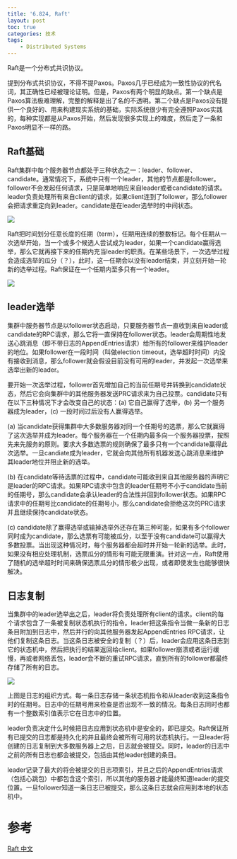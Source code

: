 ```yaml
---
title: '6.824, Raft'
layout: post
toc: true
categories: 技术
tags:
    - Distributed Systems
---
```


Raft是一个分布式共识协议。

提到分布式共识协议，不得不提Paxos。Paxos几乎已经成为一致性协议的代名词，其正确性已经被理论证明。但是，Paxos有两个明显的缺点。第一个缺点是Paxos算法极难理解，完整的解释是出了名的不透明。第二个缺点是Paxos没有提供一个良好的、用来构建现实系统的基础，实际系统很少有完全遵照Paxos实践的，每种实现都是从Paxos开始，然后发现很多实现上的难度，然后走了一条和Paxos明显不一样的路。

## Raft基础

Raft集群中每个服务器节点都处于三种状态之一：leader、follower、candidate。通常情况下，系统中只有一个leader，其他的节点都是follower。follower不会发起任何请求，只是简单地响应来自leader或者candidate的请求。leader负责处理所有来自client的请求，如果client连到了follower，那么follower会把请求重定向到leader。candidate是在leader选举时的中间状态。

![](/img/2018-06-26/a9c638fe68605672bb424e7a11188704.png)

Raft把时间划分任意长度的任期（term），任期用连续的整数标记。每个任期从一次选举开始，当一个或多个候选人尝试成为leader，如果一个candidate赢得选举，那么它就再接下来的任期内充当leader的职责。在某些场景下，一次选举过程会造成选举的瓜分（？），此时，这一任期会以没有leader结束，并立刻开始一轮新的选举过程。Raft保证在一个任期内至多只有一个leader。

![](/img/2018-06-26/5c7b75c11adf939ade1a4e25773839c6.png)

## leader选举

集群中服务器节点是以follower状态启动，只要服务器节点一直收到来自leader或candidate的RPC请求，那么它将一直保持在follower状态。leader会周期性地发送心跳消息（即不带日志的AppendEntries请求）给所有的follower来维护leader的地位。如果follower在一段时间（叫做election timeout，选举超时时间）内没有接收到消息，那么follower就会假设目前没有可用的leader，并发起一次选举来选举出新的leader。

要开始一次选举过程，follower首先增加自己的当前任期号并转换到candidate状态，然后它会向集群中的其他服务器发送PRC请求来为自己投票。candidate只有在以下三种情况下才会改变自己的状态：(a) 它自己赢得了选举，(b) 另一个服务器成为leader，(c) 一段时间过后没有人赢得选举。

(a) 当candidate获得集群中大多数服务器对同一个任期号的选票，那么它就赢得了这次选举并成为leader。每个服务器在一个任期内最多向一个服务器投票，按照先来先服务的原则。要求大多数选票的规则确保了最多只有一个candidate赢得此次选举。一旦candiate成为leader，它就会向其他所有机器发送心跳消息来维护其leader地位并阻止新的选举。

(b) 在candidate等待选票的过程中，candidate可能收到来自其他服务器的声明它是leader的RPC请求。如果RPC请求中包含的leader任期号不小于candidate当前的任期号，那么candidate会承认leader的合法性并回到follower状态。如果RPC请求中的任期号比candidate的任期号小，那么candidate会拒绝这次的PRC请求并且继续保持candidate状态。

(c) candidate除了赢得选举或输掉选举外还存在第三种可能，如果有多个follower同时成为candidate，那么选票有可能被瓜分，以至于没有candidate可以赢得大多数投票。当出现这种情况时，每个服务器都会超时并开始一轮新的选举。此时，如果没有相应处理机制，选票瓜分的情形有可能无限重演。针对这一点，Raft使用了随机的选举超时时间来确保选票瓜分的情形极少出现，或者即使发生也能够很快解决。

## 日志复制

当集群中的leader选举出之后，leader将负责处理所有client的请求。client的每个请求包含了一条被复制状态机执行的指令。leader把这条指令当做一条新的日志条目附加到日志中，然后并行的向其他服务器发起AppendEntries RPC请求，让他们复制这条日志。当这条日志被安全的复制（？）后，leader会应用这条日志到它的状态机中，然后把执行的结果返回给client。如果follower崩溃或者运行缓慢，再或者网络丢包，leader会不断的重试RPC请求，直到所有的follower都最终存储了所有的日志。

![](/img/2018-06-26/cb440f69c6ad2601aae2d5b0ac911831.png)

上图是日志的组织方式。每一条日志存储一条状态机指令和从leader收到这条指令时的任期号。日志中的任期号用来检查是否出现不一致的情况。每条日志同时也都有一个整数索引值表示它在日志中的位置。

leader负责决定什么时候把日志应用到状态机中是安全的，即已提交。Raft保证所有已提交的日志都是持久化的并且最终会被所有可用的状态机执行。一旦leader将创建的日志复制到大多数服务器上之后，日志就会被提交。同时，leader的日志中之前的所有日志也都会被提交，包括由其他leader创建的条目。

leader记录了最大的将会被提交的日志项索引，并且之后的AppendEntries请求（包括心跳包）中都包含这个索引，所以其他的服务器才能最终知道leader的提交位置。一旦follower知道一条日志已被提交，那么这条日志就会应用到本地的状态机中。


# 参考

[Raft 中文](https://github.com/maemual/raft-zh_cn/blob/master/raft-zh_cn.md)